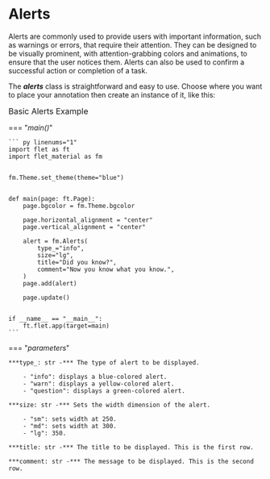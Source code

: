 # Alerts

Alerts are commonly used to provide users with important information, such as warnings or errors, that require their attention. They can be designed to be visually prominent, with attention-grabbing colors and animations, to ensure that the user notices them. Alerts can also be used to confirm a successful action or completion of a task.


The ***alerts*** class is straightforward and easy to use. Choose where you want to place your annotation then create an instance of it, like this:


<span style="font-size:1rem;">Basic Alerts Example</span>

=== "*main()*"

    ``` py linenums="1"
    import flet as ft
    import flet_material as fm


    fm.Theme.set_theme(theme="blue")


    def main(page: ft.Page):
        page.bgcolor = fm.Theme.bgcolor

        page.horizontal_alignment = "center"
        page.vertical_alignment = "center"

        alert = fm.Alerts(
            type_="info",
            size="lg",
            title="Did you know?",
            comment="Now you know what you know.",
        )
        page.add(alert)

        page.update()


    if __name__ == "__main__":
        ft.flet.app(target=main)
    ```

=== "*parameters*"

    ***type_: str -*** The type of alert to be displayed.

        - "info": displays a blue-colored alert.
        - "warn": displays a yellow-colored alert.
        - "question": displays a green-colored alert.

    ***size: str -*** Sets the width dimension of the alert.

        - "sm": sets width at 250.
        - "md": sets width at 300.
        - "lg": 350.

    ***title: str -*** The title to be displayed. This is the first row. 
    
    ***comment: str -*** The message to be displayed. This is the second row. 